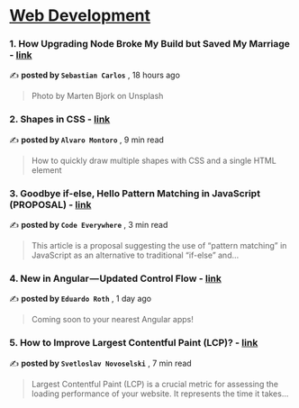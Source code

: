 
<h1><a href=https://medium.com/tag/web-development/recommended target="_blank" rel="noopener noreferrer">Web Development</a></h1>
<h3>1. How Upgrading Node Broke My Build but Saved My Marriage - <a href=https://medium.com/@sebastiancarlos/how-upgrading-node-broke-my-build-but-saved-my-marriage-998bd9743e7d?source=tag_recommended_feed---------0-84----------web_development----------b17f1b08_64b3_4cfb_8fe2_b1d9a43cad9d------- target="_blank" rel="noopener noreferrer">link</a></h3>

✍️ **posted by `Sebastian Carlos`** <date> , 18 hours ago</date>

<blockquote>Photo by Marten Bjork on Unsplash</blockquote>

<h3>2. Shapes in CSS - <a href=https://medium.com/gitconnected/shapes-in-css-a0ae1ce426f4?source=tag_recommended_feed---------1-107----------web_development----------b17f1b08_64b3_4cfb_8fe2_b1d9a43cad9d------- target="_blank" rel="noopener noreferrer">link</a></h3>

✍️ **posted by `Alvaro Montoro`** <date> , 9 min read</date>

<blockquote>How to quickly draw multiple shapes with CSS and a single HTML element</blockquote>

<h3>3. Goodbye if-else, Hello Pattern Matching in JavaScript (PROPOSAL) - <a href=https://medium.com/@codeeverywhere/goodbye-if-else-hello-pattern-matching-in-javascript-52bd46eda41f?source=tag_recommended_feed---------2-85----------web_development----------b17f1b08_64b3_4cfb_8fe2_b1d9a43cad9d------- target="_blank" rel="noopener noreferrer">link</a></h3>

✍️ **posted by `Code Everywhere`** <date> , 3 min read</date>

<blockquote>This article is a proposal suggesting the use of “pattern matching” in JavaScript as an alternative to traditional “if-else” and…</blockquote>

<h3>4. New in Angular — Updated Control Flow - <a href=https://medium.com/ngconf/new-in-angular-updated-control-flow-b6f0d6af7dfe?source=tag_recommended_feed---------3-84----------web_development----------b17f1b08_64b3_4cfb_8fe2_b1d9a43cad9d------- target="_blank" rel="noopener noreferrer">link</a></h3>

✍️ **posted by `Eduardo Roth`** <date> , 1 day ago</date>

<blockquote>Coming soon to your nearest Angular apps!</blockquote>

<h3>5. How to Improve Largest Contentful Paint (LCP)? - <a href=https://medium.com/javascript-in-plain-english/how-to-improve-largest-contentful-paint-lcp-be5d598caf38?source=tag_recommended_feed---------4-107----------web_development----------b17f1b08_64b3_4cfb_8fe2_b1d9a43cad9d------- target="_blank" rel="noopener noreferrer">link</a></h3>

✍️ **posted by `Svetloslav Novoselski`** <date> , 7 min read</date>

<blockquote>Largest Contentful Paint (LCP) is a crucial metric for assessing the loading performance of your website. It represents the time it takes…</blockquote>

